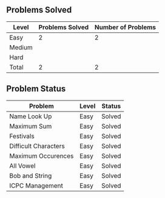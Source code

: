 Problems Solved
---
|Level|Problems Solved|Number of Problems|
|-----|---------------|------------------|
|Easy|2|2|
|Medium|
|Hard|
|Total|2|2|

Problem Status
---
|Problem|Level|Status|
|-------|-----|------|
|Name Look Up|Easy|Solved|
|Maximum Sum|Easy|Solved|
|Festivals|Easy|Solved|
|Difficult Characters|Easy|Solved|
|Maximum Occurences|Easy|Solved|
|All Vowel|Easy|Solved|
|Bob and String|Easy|Solved|
|ICPC Management|Easy|Solved|
